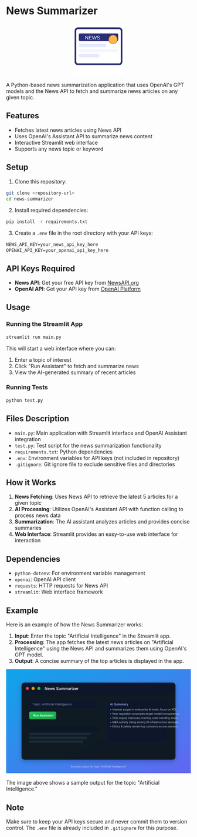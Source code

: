 # News Summarizer

<p align="center">
	<img src="assets/news-source.svg" alt="News Source" width="140"/>
</p>

A Python-based news summarization application that uses OpenAI's GPT models and the News API to fetch and summarize news articles on any given topic.

## Features

- Fetches latest news articles using News API
- Uses OpenAI's Assistant API to summarize news content
- Interactive Streamlit web interface
- Supports any news topic or keyword

## Setup

1. Clone this repository:
```bash
git clone <repository-url>
cd news-summarizer
```

2. Install required dependencies:
```bash
pip install -r requirements.txt
```

3. Create a `.env` file in the root directory with your API keys:
```
NEWS_API_KEY=your_news_api_key_here
OPENAI_API_KEY=your_openai_api_key_here
```

## API Keys Required

- **News API**: Get your free API key from [NewsAPI.org](https://newsapi.org/)
- **OpenAI API**: Get your API key from [OpenAI Platform](https://platform.openai.com/)

## Usage

### Running the Streamlit App

```bash
streamlit run main.py
```

This will start a web interface where you can:
1. Enter a topic of interest
2. Click "Run Assistant" to fetch and summarize news
3. View the AI-generated summary of recent articles

### Running Tests

```bash
python test.py
```

## Files Description

- `main.py`: Main application with Streamlit interface and OpenAI Assistant integration
- `test.py`: Test script for the news summarization functionality
- `requirements.txt`: Python dependencies
- `.env`: Environment variables for API keys (not included in repository)
- `.gitignore`: Git ignore file to exclude sensitive files and directories

## How it Works

1. **News Fetching**: Uses News API to retrieve the latest 5 articles for a given topic
2. **AI Processing**: Utilizes OpenAI's Assistant API with function calling to process news data
3. **Summarization**: The AI assistant analyzes articles and provides concise summaries
4. **Web Interface**: Streamlit provides an easy-to-use web interface for interaction

## Dependencies

- `python-dotenv`: For environment variable management
- `openai`: OpenAI API client
- `requests`: HTTP requests for News API
- `streamlit`: Web interface framework

## Example

Here is an example of how the News Summarizer works:

1. **Input**: Enter the topic "Artificial Intelligence" in the Streamlit app.
2. **Processing**: The app fetches the latest news articles on "Artificial Intelligence" using the News API and summarizes them using OpenAI's GPT model.
3. **Output**: A concise summary of the top articles is displayed in the app.

<p align="center">
	<img src="assets/example-output.svg" alt="Example Output (AI Summary)" width="720"/>
</p>

The image above shows a sample output for the topic "Artificial Intelligence."

## Note

Make sure to keep your API keys secure and never commit them to version control. The `.env` file is already included in `.gitignore` for this purpose.
